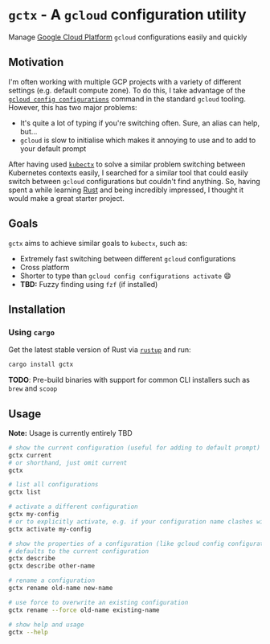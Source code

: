 # `gctx` - A `gcloud` configuration utility

Manage [Google Cloud Platform](https://cloud.google.com/) `gcloud` configurations easily and quickly

## Motivation

I'm often working with multiple GCP projects with a variety of different settings (e.g. default compute zone).
To do this, I take advantage of the [`gcloud config configurations`](https://cloud.google.com/sdk/gcloud/reference/config/configurations)
command in the standard `gcloud` tooling. However, this has two major problems:

- It's quite a lot of typing if you're switching often. Sure, an alias can help, but...
- `gcloud` is slow to initialise which makes it annoying to use and to add to your default prompt

After having used [`kubectx`](https://github.com/ahmetb/kubectx) to solve a similar problem switching between
Kubernetes contexts easily, I searched for a similar tool that could easily switch between `gcloud` configurations
but couldn't find anything. So, having spent a while learning [Rust](https://www.rust-lang.org/) and being incredibly
impressed, I thought it would make a great starter project.

## Goals

`gctx` aims to achieve similar goals to `kubectx`, such as:

- Extremely fast switching between different `gcloud` configurations
- Cross platform
- Shorter to type than `gcloud config configurations activate` 😄
- **TBD:** Fuzzy finding using `fzf` (if installed)

## Installation

### Using `cargo`

Get the latest stable version of Rust via [`rustup`](https://rustup.rs/) and run:

```bash
cargo install gctx
```

**TODO**: Pre-build binaries with support for common CLI installers such as `brew` and `scoop`

## Usage

**Note:** Usage is currently entirely TBD

```bash
# show the current configuration (useful for adding to default prompt)
gctx current
# or shorthand, just omit current
gctx

# list all configurations
gctx list

# activate a different configuration
gctx my-config
# or to explicitly activate, e.g. if your configuration name clashes with a gctx command
gctx activate my-config

# show the properties of a configuration (like gcloud config configurations describe)
# defaults to the current configuration
gctx describe
gctx describe other-name

# rename a configuration
gctx rename old-name new-name

# use force to overwrite an existing configuration
gctx rename --force old-name existing-name

# show help and usage
gctx --help
```
